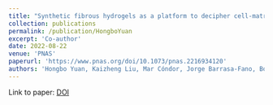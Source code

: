 ```yaml
---
title: "Synthetic fibrous hydrogels as a platform to decipher cell-matrix mechanical interactions"
collection: publications
permalink: /publication/HongboYuan
excerpt: 'Co-author'
date: 2022-08-22
venue: 'PNAS'
paperurl: 'https://www.pnas.org/doi/10.1073/pnas.2216934120'
authors: 'Hongbo Yuan, Kaizheng Liu, Mar Cóndor, Jorge Barrasa-Fano, Boris Louis, Johannes Vandaele, Paula de Almeida, Quinten Coucke, Wen Chen, Egbert Oosterwijk, Chenfen Xing, Hans Van Oosterwyck, Paul H. J. Kouwer, Susana Rocha'
---
```



Link to paper: [DOI](https://doi.org/10.1073/pnas.2216934120)
